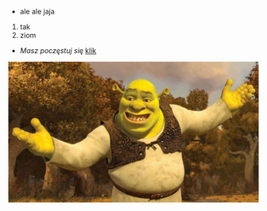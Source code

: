 -   ale 
    ale jaja
1.  tak
2.  ziom

*   *Masz poczęstuj się* [klik](http://google.com/)

![alt][zmienna]

[zmienna]: shrek.png
